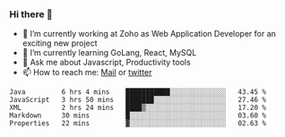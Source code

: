 ### Hi there 👋

- 🔭 I’m currently working at Zoho as Web Application Developer for an exciting new project
- 🌱 I’m currently learning GoLang, React, MySQL
- 💬 Ask me about Javascript, Productivity tools 
- 📫 How to reach me: [Mail](mailto:kvaishak007@gmail.com) or [twitter](https://twitter.com/_kvaishak)

<!--START_SECTION:waka-->
```text
Java         6 hrs 4 mins    ███████████░░░░░░░░░░░░░░   43.45 % 
JavaScript   3 hrs 50 mins   ███████░░░░░░░░░░░░░░░░░░   27.46 % 
XML          2 hrs 24 mins   ████▒░░░░░░░░░░░░░░░░░░░░   17.20 % 
Markdown     30 mins         █░░░░░░░░░░░░░░░░░░░░░░░░   03.60 % 
Properties   22 mins         ▓░░░░░░░░░░░░░░░░░░░░░░░░   02.63 % 
```
<!--END_SECTION:waka-->

